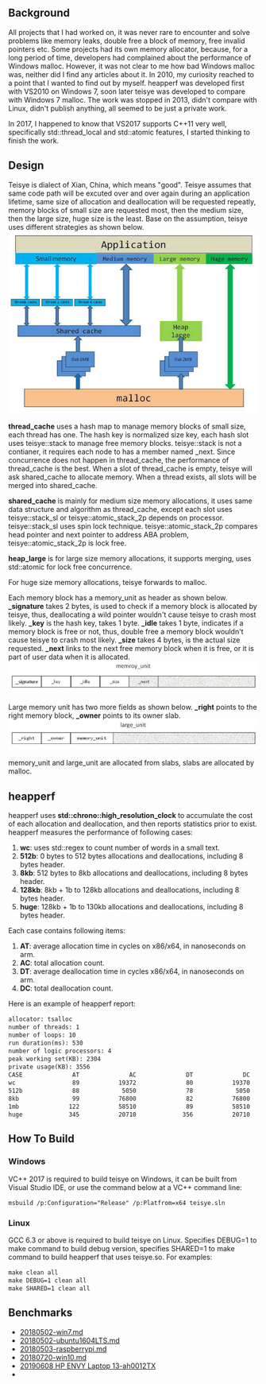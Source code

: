## Background
All projects that I had worked on, it was never rare to encounter and solve problems like memory leaks, double free a block of memory, free invalid pointers etc. Some projects had its own memory allocator, because, for a long period of time, developers had complained about the performance of Windows malloc. However, it was not clear to me how bad Windows malloc was, neither did I find any articles about it. In 2010, my curiosity reached to a point that I wanted to find out by myself. heapperf was developed first with VS2010 on Windows 7, soon later teisye was developed to compare with Windows 7 malloc. The work was stopped in 2013, didn't compare with Linux, didn't publish anything, all seemed to be just a private work.

In 2017, I happened to know that VS2017 supports C++11 very well, specifically std::thread_local and std::atomic features, I started thinking to finish the work. 

## Design
Teisye is dialect of Xian, China, which means "good". Teisye assumes that same code path will be excuted over and over again during an application lifetime,  same size of allocation and deallocation will be requested repeatly, memory blocks of small size are requested most, then the medium size, then the large size, huge size is the least. Base on the assumption, teisye uses different strategies as shown below.
![](./img/teisye_design.jpg)

<b>thread\_cache</b> uses a hash map to manage memory blocks of small size, each thread has one. The hash key is normalized size key, each hash slot uses teisye::stack to manage free memory blocks. teisye::stack is not a contianer, it requires each node to has a member named _next. Since concurrence does not happen in thread_cache, the performance of thread_cache is the best. When a slot of thread_cache is empty, teisye will ask shared_cache to allocate memory. When a thread exists, all slots will be merged into shared_cache.

<b>shared\_cache</b> is mainly for medium size memory allocations, it uses same data structure and algorithm as thread\_cache, except each slot uses teisye::stack\_sl or teisye::atomic\_stack\_2p depends on processor. teisye::stack\_sl uses spin lock technique. teisye::atomic\_stack\_2p compares head pointer and next pointer to address ABA problem, teisye::atomic\_stack\_2p is lock free.

<b>heap\_large</b> is for large size memory allocations, it supports merging, uses std::atomic for lock free concurrence.

For huge size memory allocations, teisye forwards to malloc.

Each memory block has a memory\_unit as header as shown below. <b>\_signature</b> takes 2 bytes, is used to check if a memory block is allocated by teisye, thus, deallocating a wild pointer wouldn't cause teisye to crash most likely. <b>\_key</b> is the hash key, takes 1 byte. <b>\_idle</b> takes 1 byte, indicates if a memory block is free or not, thus, double free a memory block wouldn't cause teisye to crash most likely. <b>\_size</b> takes 4 bytes, is the actual size requested. <b>\_next</b> links to the next free memory block when it is free, or it is part of user data when it is allocated.
![](./img/memory_unit.jpg)

Large memory unit has two more fields as shown below. <b>\_right</b> points to the right memory block, <b>\_owner</b> points to its owner slab.
![](./img/large_unit.jpg)

memory\_unit and large\_unit are allocated from slabs, slabs are allocated by malloc.

## heapperf
heapperf uses <b>std::chrono::high\_resolution\_clock</b> to accumulate the cost of each allocation and deallocation, and then reports statistics prior to exist. heapperf measures the performance of following cases:     
1. <b>wc</b>: uses std::regex to count number of words in a small text.  
2. <b>512b</b>: 0 bytes to 512 bytes allocations and deallocations, including 8 bytes header.  
3. <b>8kb</b>: 512 bytes to 8kb allocations and deallocations, including 8 bytes header.  
4. <b>128kb</b>: 8kb + 1b to 128kb allocations and deallocations, including 8 bytes header.  
5. <b>huge</b>: 128kb + 1b to 130kb allocations and deallocations, including 8 bytes header.

Each case contains following items:  
1. <b>AT</b>: average allocation time in cycles on x86/x64, in nanoseconds on arm.  
2. <b>AC</b>: total allocation count.   
3. <b>DT</b>: average deallocation time in cycles x86/x64, in nanoseconds on arm.    
4. <b>DC</b>: total deallocation count.

Here is an example of heapperf report:  

	allocator: tsalloc
	number of threads: 1
	number of loops: 10
	run duration(ms): 530
	number of logic processors: 4
	peak working set(KB): 2304
	private usage(KB): 3556
	CASE              AT              AC              DT              DC
	wc                89           19372              80           19370
	512b              88            5050              78            5050
	8kb               99           76800              82           76800
	1mb              122           58510              89           58510
	huge             345           20710             356           20710
	

## How To Build 
### Windows
VC++ 2017 is required to build teisye on Windows, it can be built from Visual Studio IDE, or use the command below at a VC++ command line:

    msbuild /p:Configuration="Release" /p:Platfrom=x64 teisye.sln

### Linux
GCC 6.3 or above is required to build teisye on Linux. Specifies DEBUG=1 to make command to build debug version, specifies SHARED=1 to make command to build heapperf that uses teisye.so. For examples:

    make clean all
    make DEBUG=1 clean all
    make SHARED=1 clean all

## Benchmarks
- [20180502-win7.md](benchmarks/20180502-win7.md)  
- [20180502-ubuntu1604LTS.md](benchmarks/20180502-ubuntu1604LTS.md)  
- [20180503-raspberrypi.md](benchmarks/20180503-raspberrypi.md)  
- [20180720-win10.md](benchmarks/20180720-win10.md)  
- [20190608 HP ENVY Laptop 13-ah0012TX](benchmarks/20190608-win10.md)
- 